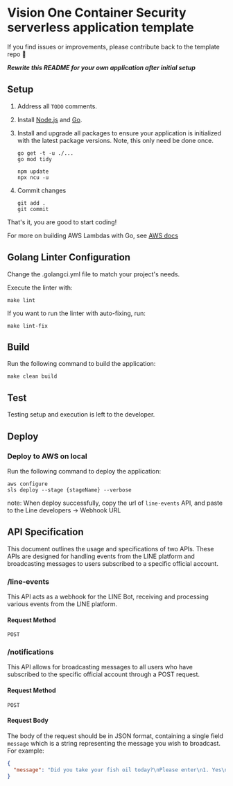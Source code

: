 # Vision One Container Security serverless application template

If you find issues or improvements, please contribute back to the template repo 🙏

_**Rewrite this README for your own application after initial setup**_

## Setup

1. Address all `TODO` comments.

2. Install [Node.js](https://nodejs.org/) and [Go](https://go.dev/).

3. Install and upgrade all packages to ensure your application is initialized with the latest package versions.  Note, this only need be done once.

       go get -t -u ./...
       go mod tidy

       npm update
       npx ncu -u

4. Commit changes

       git add .
       git commit

That's it, you are good to start coding!

For more on building AWS Lambdas with Go, see [AWS docs](https://docs.aws.amazon.com/lambda/latest/dg/lambda-golang.html)

## Golang Linter Configuration

Change the .golangci.yml file to match your project's needs.

Execute the linter with:

    make lint

If you want to run the linter with auto-fixing, run:

    make lint-fix

## Build

Run the following command to build the application:

    make clean build

## Test

Testing setup and execution is left to the developer.

## Deploy


### Deploy to AWS on local

Run the following command to deploy the application:

    aws configure
    sls deploy --stage {stageName} --verbose

note: When deploy successfully, copy the url of `line-events` API, and paste to the Line developers -> Webhook URL

## API Specification

This document outlines the usage and specifications of two APIs. These APIs are designed for handling events from the LINE platform and broadcasting messages to users subscribed to a specific official account.

### /line-events

This API acts as a webhook for the LINE Bot, receiving and processing various events from the LINE platform.

#### Request Method

`POST`

### /notifications

This API allows for broadcasting messages to all users who have subscribed to the specific official account through a POST request.

#### Request Method

`POST`

#### Request Body

The body of the request should be in JSON format, containing a single field `message` which is a string representing the message you wish to broadcast. For example:

```json
{
  "message": "Did you take your fish oil today?\nPlease enter\n1. Yes\n2. No\nIf you haven't taken it or haven't responded, I will remind you again in 10 minutes."
}
